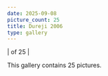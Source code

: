 ```yaml
---
date: 2025-09-08
picture_count: 25
title: Dureji 2006
type: gallery
---
```


|
of 25 |

This gallery contains 25 pictures.